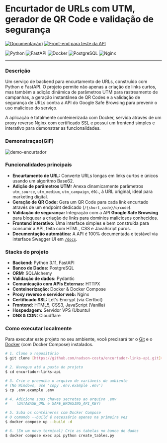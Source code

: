 # Encurtador de URLs com UTM, gerador de QR Code e validação de segurança

[![Documentação](https://img.shields.io/badge/Ver_Documenta%C3%A7%C3%A3o(Removido%20do%20ar%20por%20suspeita%20de%20uso%20malicioso%20por%20terceiros)-49CC90?style=for-the-badge&logo=docs&logoColor=white))](https://encurtador.teste-app.com.br/docs)
[![Front-end para teste da API](https://img.shields.io/badge/Ver_Demonstra%C3%A7%C3%A3o(Removido%20do%20ar%20por%20suspeita%20de%20uso%20malicioso%20por%20terceiros)-007BFF?style=for-the-badge&logo=rocket&logoColor=white)](https://encurtador.teste-app.com.br)

![Python](https://img.shields.io/badge/Python-3.11-3776AB?style=for-the-badge&logo=python&logoColor=white)
![FastAPI](https://img.shields.io/badge/FastAPI-0.111.0-009688?style=for-the-badge&logo=fastapi&logoColor=white)
![Docker](https://img.shields.io/badge/Docker-20.10-2496ED?style=for-the-badge&logo=docker&logoColor=white)
![PostgreSQL](https://img.shields.io/badge/PostgreSQL-15-4169E1?style=for-the-badge&logo=postgresql&logoColor=white)
![Nginx](https://img.shields.io/badge/Nginx-1.25-009639?style=for-the-badge&logo=nginx&logoColor=white)

---

### Descrição

Um serviço de backend para encurtamento de URLs, construído com Python e FastAPI. O projeto permite não apenas a criação de links curtos, mas também a adição dinâmica de parâmetros UTM para rastreamento de campanhas, a geração instantânea de QR Codes e a validação de segurança de URLs contra a API do Google Safe Browsing para prevenir o uso malicioso do serviço.

A aplicação é totalmente conteinerizada com Docker, servida através de um proxy reverso Nginx com certificado SSL e possui um frontend simples e interativo para demonstrar as funcionalidades.

### Demonstraçao(GIF)

![demo-encurtador](https://github.com/user-attachments/assets/a360d5dc-82d3-4fe8-8b2d-9d5caccb9b8a)


### Funcionalidades principais

* **Encurtamento de URL:** Converte URLs longas em links curtos e únicos usando um algoritmo Base62.
* **Adição de parâmetros UTM:** Anexa dinamicamente parâmetros `utm_source`, `utm_medium`, `utm_campaign`, etc., à URL original, ideal para marketing digital.
* **Geração de QR Code:** Gera um QR Code para cada link encurtado através de um endpoint dedicado (`/{short_code}/qrcode`).
* **Validação de segurança:** Integração com a API **Google Safe Browsing** para bloquear a criação de links para domínios maliciosos conhecidos.
* **Frontend interativo:** Uma interface simples e bem construída para consumir a API, feita com HTML, CSS e JavaScript puros.
* **Documentação automática:** A API é 100% documentada e testável via interface Swagger UI em [`/docs`](https://encurtador.teste-app.com.br/docs).

### Stacks do projeto

* **Backend:** Python 3.11, FastAPI
* **Banco de Dados:** PostgreSQL
* **ORM:** SQLAlchemy
* **Validação de dados:** Pydantic
* **Comunicação com APIs Externas:** HTTPX
* **Conteinerização:** Docker & Docker Compose
* **Proxy reverso e servidor web:** Nginx
* **Certificado SSL:** Let's Encrypt (via Certbot)
* **Frontend:** HTML5, CSS3, JavaScript (Vanilla)
* **Hospedagem:** Servidor VPS (Ubuntu)
* **DNS & CDN:** Cloudflare

### Como executar localmente

Para executar este projeto no seu ambiente, você precisará ter o [Git](https://git-scm.com/) e o [Docker](https://www.docker.com/) (com Docker Compose) instalados.

```bash
# 1. Clone o repositório
$ git clone [https://github.com/nadson-costa/encurtador-links-api.git](https://github.com/nadson-costa/encurtador-links-api.git)

# 2. Navegue até a pasta do projeto
$ cd encurtador-links-api

# 3. Crie e preencha o arquivo de variáveis de ambiente
# (No Windows, use 'copy .env.example .env')
$ cp .env.example .env

# 4. Adicione suas chaves secretas ao arquivo .env
#    (DATABASE_URL e SAFE_BROWSING_API_KEY)

# 5. Suba os contêineres com Docker Compose
# O comando --build é necessário apenas na primeira vez
$ docker compose up --build -d

# 6. (Em um novo terminal) Crie as tabelas no banco de dados
$ docker compose exec api python create_tables.py
